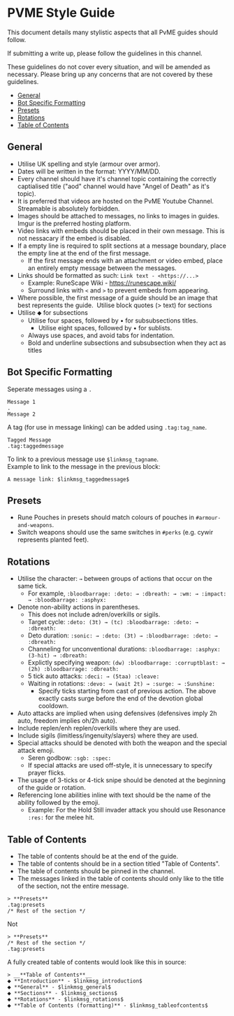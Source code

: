 # PVME Style Guide
This document details many stylistic aspects that all PvME guides should follow.

If submitting a write up, please follow the guidelines in this channel.

These guidelines do not cover every situation, and will be amended as necessary.
Please bring up any concerns that are not covered by these guidelines.  
- [General](#general)
- [Bot Specific Formatting](#bot-specific-formatting)
- [Presets](#presets)
- [Rotations](#rotations)
- [Table of Contents](#table-of-contents)
​
## General
[general]: #general
- Utilise UK spelling and style (armour over armor).
- Dates will be written in the format: YYYY/MM/DD.
- Every channel should have it's channel topic containing the correctly captialised title ("aod" channel would have "Angel of Death" as it's topic).
- It is preferred that videos are hosted on the PvME Youtube Channel. Streamable is absolutely forbidden.
- Images should be attached to messages, no links to images in guides. Imgur is the preferred hosting platform.
- Video links with embeds should be placed in their own message. This is not nessacary if the embed is disabled.
- If a empty line is required to split sections at a message boundary, place the empty line at the end of the first message.
  - If the first message ends with an attachment or video embed, place an entirely empty message between the messages.
- Links should be formatted as such: `Link text - <https://...>`
  - Example: RuneScape Wiki - https://runescape.wiki/
  - Surround links with `<` and `>` to prevent embeds from appearing.
- Where possible, the first message of a guide should be an image that best represents the guide.
​
Utilise block quotes (> text) for sections
- Utilise ⬥ for subsections 
  - Utilise four spaces, followed by • for subsubsections titles.
    - Utilise eight spaces, followed by • for sublists.
  - Always use spaces, and avoid tabs for indentation.
  - Bold and underline subsections and subsubsection when they act as titles

## Bot Specific Formatting
[bot-specific-formatting]: #bot-specific-formatting
​Seperate messages using a `.`  
```
Message 1 
.
Message 2
```

A tag (for use in message linking) can be added using `.tag:tag_name`.  
```
Tagged Message
.tag:taggedmessage
```

To link to a previous message use `$linkmsg_tagname`.  
Example to link to the message in the previous block:
```
A message link: $linkmsg_taggedmessage$
```

## Presets
[presets]: #presets
- Rune Pouches in presets should match colours of pouches in `#armour-and-weapons`.
- Switch weapons should use the same switches in `#perks` (e.g. cywir represents planted feet).
​
## Rotations
[rotations]: #rotations
- Utilise the character: `→` between groups of actions that occur on the same tick.
  - For example, `:bloodbarrage: :deto: → :dbreath: → :wm: → :impact: → :bloodbarrage: :asphyx:`
- Denote non-ability actions in parentheses.
  - This does not include adren/overkills or sigils.
  - Target cycle: `:deto: (3t) → (tc) :bloodbarrage: :deto: → :dbreath:`
  - Deto duration: `:sonic: → :deto: (3t) → :bloodbarrage: :deto: → :dbreath:`
  - Channeling for unconventional durations: `:bloodbarrage: :asphyx: (3-hit) → :dbreath:`
  - Explictly specifying weapon: `(dw) :bloodbarrage: :corruptblast: → (2h) :bloodbarrage: :dbreath:`
  - 5 tick auto attacks: `:deci: → (5taa) :cleave:`
  - Waiting in rotations: `:devo: → (wait 2t) → :surge: → :Sunshine:`
    - Specify ticks starting from cast of previous action. The above exactly casts surge before the end of the devotion global cooldown.
- Auto attacks are implied when using defensives (defensives imply 2h auto, freedom implies oh/2h auto).
- Include replen/enh replen/overkills where they are used.
- Include sigils (limitless/ingenuity/slayers) where they are used.
- Special attacks should be denoted with both the weapon and the special attack emoji.
  - Seren godbow: `:sgb: :spec:`
  - If special attacks are used off-style, it is unnecessary to specify prayer flicks.
- The usage of 3-ticks or 4-tick snipe should be denoted at the beginning of the guide or rotation.
- Referencing lone abilities inline with text should be the name of the ability followed by the emoji.
  - Example: For the Hold Still invader attack you should use Resonance `:res:` for the melee hit.
​
## Table of Contents
[table-of-contents]: #table-of-contents
- The table of contents should be at the end of the guide.
- The table of contents should be in a section titled "Table of Contents".
- The table of contents should be pinned in the channel.
- The messages linked in the table of contents should only like to the title of the section, not the entire message.  
```
> **Presets**
.tag:presets
/* Rest of the section */
```
Not 
```
> **Presets**
/* Rest of the section */
.tag:presets
```

A fully created table of contents would look like this in source:
```
> __**Table of Contents**__
⬥ **Introduction** - $linkmsg_introduction$
⬥ **General** - $linkmsg_general$
⬥ **Sections** - $linkmsg_sections$
⬥ **Rotations** - $linkmsg_rotations$
⬥ **Table of Contents (formatting)** - $linkmsg_tableofcontents$
```